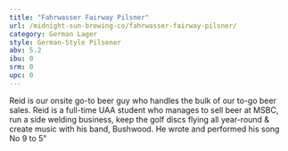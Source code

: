 ```yaml
---
title: "Fahrwasser Fairway Pilsner"
url: /midnight-sun-brewing-co/fahrwasser-fairway-pilsner/
category: German Lager
style: German-Style Pilsener
abv: 5.2
ibu: 0
srm: 0
upc: 0
---
```

Reid is our onsite go-to beer guy who handles the bulk of our to-go beer sales. Reid is a full-time UAA student who manages to sell beer at MSBC, run a side welding business, keep the golf discs flying all year-round & create music with his band, Bushwood. He wrote and performed his song No 9 to 5"
